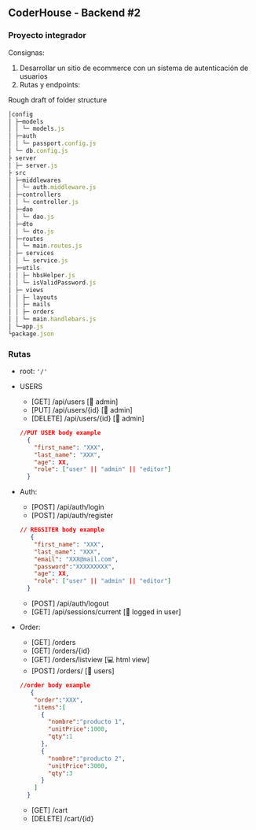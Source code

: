 ## CoderHouse - Backend #2

### Proyecto integrador

Consignas:
1. Desarrollar un sitio de ecommerce con un sistema de autenticación de usuarios
2. Rutas y endpoints: 

Rough draft of folder structure

```js
│config
│ ├─models
│ │ └─ models.js
│ ├─auth
│ │ └─ passport.config.js
│ └─ db.config.js
├ server
│ ├─ server.js
├ src
│ ├─middlewares
│ │ └─ auth.middleware.js
│ ├─controllers
│ │ └─ controller.js
│ ├─dao
│ │ └─ dao.js
│ ├─dto
│ │ └─ dto.js
│ ├─routes
│ │ └─ main.routes.js
│ ├─ services
│ │ └─ service.js
│ ├─utils
│ │ ├─ hbsHelper.js
│ │ └─ isValidPassword.js
│ ├─ views
│ │ ├─ layouts
│ │ ├─ mails
│ │ ├─ orders
│ │ └─ main.handlebars.js
│ └─app.js
└package.json
```

### Rutas

* root: `'/'`

* USERS

  - [GET] /api/users [🔐 admin]
  - [PUT] /api/users/{id} [🔐 admin]
  - [DELETE] /api/users/{id} [🔐 admin]

  ```json
  //PUT USER body example
    {
      "first_name": "XXX",
      "last_name": "XXX",
      "age": XX,
      "role": ["user" || "admin" || "editor"]
    }
  ```

- Auth:

  - [POST] /api/auth/login
  - [POST] /api/auth/register

  ```json
  // REGSITER body example
     {
      "first_name": "XXX",
      "last_name": "XXX",
      "email": "XXX@mail.com",
      "password":"XXXXXXXXX",
      "age": XX,
      "role": ["user" || "admin" || "editor"]
    }
  ```
  - [POST] /api/auth/logout
  - [GET] /api/sessions/current [🔐 logged in user]


- Order:

  - [GET] /orders
  - [GET] /orders/{id}
  - [GET] /orders/listview [💻 html view]
  - [POST] /orders/ [🔐 users]
  ```json
  //order body example
     {
      "order":"XXX",
      "items":[
        {
          "nombre":"producto 1",
          "unitPrice":1000,
          "qty":1
        },
        {
          "nombre":"producto 2",
          "unitPrice":3000,
          "qty":3
        }
      ]
    }
  ```
  - [GET] /cart
  - [DELETE] /cart/{id}